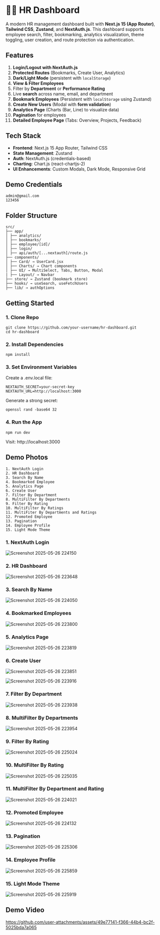 
# 🧑‍💼 HR Dashboard

A modern HR management dashboard built with **Next.js 15 (App Router)**, **Tailwind CSS**, **Zustand**, and **NextAuth.js**. This dashboard supports employee search, filter, bookmarking, analytics visualization, theme toggling, user creation, and route protection via authentication.



##  Features

1. **Login/Logout with NextAuth.js**
2. **Protected Routes** (Bookmarks, Create User, Analytics)
3. **Dark/Light Mode** (persistent with `localStorage`)
4. **View & Filter Employees**
5. Filter by **Department** or **Performance Rating**
6. Live **search** across name, email, and department
7. **Bookmark Employees** (Persistent with `localStorage` using Zustand)
8. **Create New Users** (Modal with **form validation**)
9. **Analytics Page** (Charts (Bar, Line) to visualize data)
10. **Pagination** for employees
9. **Detailed Employee Page** (Tabs: Overview, Projects, Feedback)



##  Tech Stack

- **Frontend**: Next.js 15 App Router, Tailwind CSS
- **State Management**: Zustand
- **Auth**: NextAuth.js (credentials-based)
- **Charting**: Chart.js (react-chartjs-2)
- **UI Enhancements**: Custom Modals, Dark Mode, Responsive Grid



##  Demo Credentials

```
admin@gmail.com
123456
```

## Folder Structure

```
src/
├── app/
│ ├── analytics/
│ ├── bookmarks/
│ ├── employee/[id]/
│ ├── login/
│ ├── api/auth/[...nextauth]/route.js
├── components/
│ ├── Card/ → UserCard.jsx
│ ├── Charts/ → Chart components
│ ├── UI/ → MultiSelect, Tabs, Button, Modal
| ├── Layout/ → Navbar
├── store/ → Zustand (bookmark store)
├── hooks/ → useSearch, useFetchUsers
├── lib/ → authOptions
```

## Getting Started

### 1. Clone Repo

```
git clone https://github.com/your-username/hr-dashboard.git
cd hr-dashboard
```
### 2. Install Dependencies

```
npm install
```
### 3. Set Environment Variables

Create a .env.local file:
```
NEXTAUTH_SECRET=your-secret-key
NEXTAUTH_URL=http://localhost:3000
```

Generate a strong secret:

```
openssl rand -base64 32
```

### 4. Run the App

```
npm run dev
```

Visit: http://localhost:3000


## Demo Photos

```
1. NextAuth Login
2. HR Dashboard
3. Search By Name
4. Bookmarked Employee
5. Analytics Page
6. Create User
7. Filter By Department
8. MultiFilter By Departments
9. Filter By Rating
10. MultiFilter By Ratings
11. MultiFiter By Departments and Ratings
12. Promoted Employee
13. Pagination
14. Employee Profile
15. Light Mode Theme 
```

### 1. NextAuth Login

![Screenshot 2025-05-26 224150](https://github.com/user-attachments/assets/9c8ea037-5aad-4cef-bc89-6818b7593d37)

### 2. HR Dashboard

![Screenshot 2025-05-26 223648](https://github.com/user-attachments/assets/f81b6ca1-0525-40d6-b7af-ef8a771c1cc1)

### 3. Search By Name

![Screenshot 2025-05-26 224050](https://github.com/user-attachments/assets/fe8161d8-5f63-4e18-a353-ba8a7a35dbf7)

### 4. Bookmarked Employees 

![Screenshot 2025-05-26 223800](https://github.com/user-attachments/assets/e67c5419-e972-47be-ba72-31b2fb6d21cf)

### 5. Analytics Page 

![Screenshot 2025-05-26 223819](https://github.com/user-attachments/assets/e8b10382-f50b-4018-81b6-76015f374a4b)

### 6. Create User 

![Screenshot 2025-05-26 223851](https://github.com/user-attachments/assets/f8470a09-0788-4660-a053-53f21141585e)

![Screenshot 2025-05-26 223916](https://github.com/user-attachments/assets/7570e8fe-d87c-4be3-a554-a0721a4b4cc3)

### 7. Filter By Department

![Screenshot 2025-05-26 223938](https://github.com/user-attachments/assets/f72756ec-a2cf-4a9f-a710-758fc4fb6d4d)

### 8. MultiFilter By Departments

![Screenshot 2025-05-26 223954](https://github.com/user-attachments/assets/5a5af4ad-abcb-4d50-bbe8-9980cb7df794)

### 9. Filter By Rating

![Screenshot 2025-05-26 225024](https://github.com/user-attachments/assets/262a8bf0-30d5-47e0-9378-759805823a7a)

### 10. MultiFilter By Rating

![Screenshot 2025-05-26 225035](https://github.com/user-attachments/assets/843d8a19-8ee3-4e02-a37e-8cb756d24c75)

### 11. MultiFilter By Department and Rating 

![Screenshot 2025-05-26 224021](https://github.com/user-attachments/assets/5bb73cbc-86d2-4003-bdb6-4159e19c7d8a)

### 12. Promoted Employee

![Screenshot 2025-05-26 224132](https://github.com/user-attachments/assets/56175c58-c9ef-409a-83b4-ebe978647778)

### 13. Pagination

![Screenshot 2025-05-26 225306](https://github.com/user-attachments/assets/3c81fbac-779a-46ce-9911-e8a1aaa1be67)

### 14. Employee Profile 

![Screenshot 2025-05-26 225859](https://github.com/user-attachments/assets/fb33aaca-f10a-4c29-a5e7-11ab4263c578)

### 15. Light Mode Theme

![Screenshot 2025-05-26 225919](https://github.com/user-attachments/assets/9d9d4b5b-6d54-4122-ad63-8981b2a877ca)

## Demo Video 

https://github.com/user-attachments/assets/49e77141-f366-44b4-bc2f-5025bda7a065
